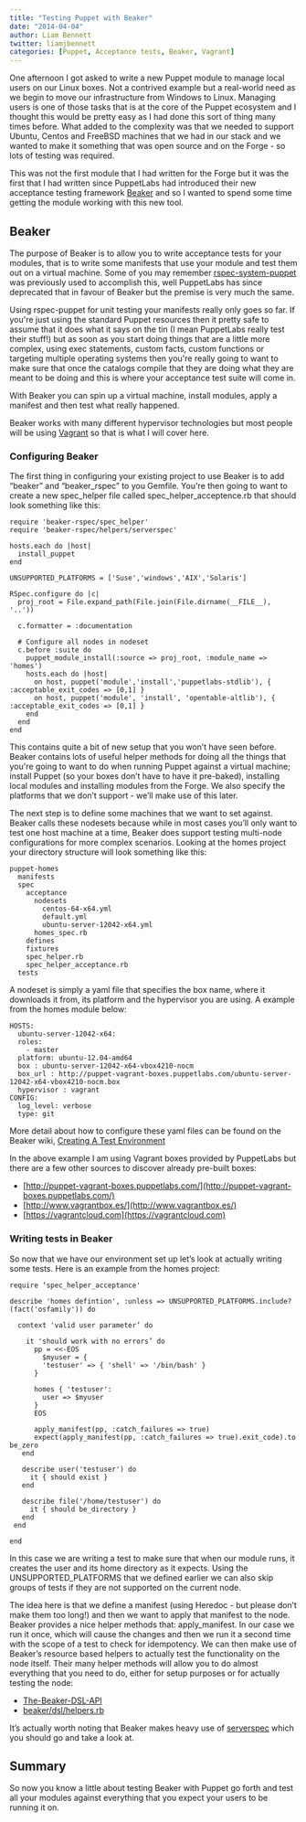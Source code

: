 ```yaml
---
title: "Testing Puppet with Beaker"
date: "2014-04-04"
author: Liam Bennett
twitter: liamjbennett
categories: [Puppet, Acceptance tests, Beaker, Vagrant]
---
```


One afternoon I got asked to write a new Puppet module to manage local users on our Linux boxes. Not a contrived example but a real-world need as we begin to move our infrastructure from Windows to Linux. Managing users is one of those tasks that is at the core of the Puppet ecosystem and I thought this would be pretty easy as I had done this sort of thing many times before. What added to the complexity was that we needed to support Ubuntu, Centos and FreeBSD machines that we had in our stack and we wanted to make it something that was open source and on the Forge - so lots of testing was required.

This was not the first module that I had written for the Forge but it was the first that I had written since PuppetLabs had introduced their new acceptance testing framework [Beaker](https://github.com/puppetlabs/beaker) and so I wanted to spend some time getting the module working with this new tool.

## Beaker

The purpose of Beaker is to allow you to write acceptance tests for your modules, that is to write some manifests that use your module and test them out on a virtual machine. Some of you may remember [rspec-system-puppet](https://github.com/puppetlabs/rspec-system-puppet) was previously used to accomplish this, well PuppetLabs has since deprecated that in favour of Beaker but the premise is very much the same.

Using rspec-puppet for unit testing your manifests really only goes so far. If you're just using the standard Puppet resources then it pretty safe to assume that it does what it says on the tin (I mean PuppetLabs really test their stuff!) but as soon as you start doing things that are a little more complex, using exec statements, custom facts, custom functions or targeting multiple operating systems then you're really going to want to make sure that once the catalogs compile that they are doing what they are meant to be doing and this is where your acceptance test suite will come in.

With Beaker you can spin up a virtual machine, install modules, apply a manifest and then test what really happened.

Beaker works with many different hypervisor technologies but most people will be using [Vagrant](http://www.vagrantup.com/) so that is what I will cover here.

### Configuring Beaker

The first thing in configuring your existing project to use Beaker is to add “beaker” and “beaker_rspec” to you Gemfile. You're then going to want to create a new spec_helper file called spec_helper_acceptence.rb that should look something like this:

    require 'beaker-rspec/spec_helper'
    require 'beaker-rspec/helpers/serverspec'

    hosts.each do |host|
      install_puppet
    end

    UNSUPPORTED_PLATFORMS = ['Suse','windows','AIX','Solaris']

    RSpec.configure do |c|
      proj_root = File.expand_path(File.join(File.dirname(__FILE__), '..'))

      c.formatter = :documentation

      # Configure all nodes in nodeset
      c.before :suite do
        puppet_module_install(:source => proj_root, :module_name => 'homes')
        hosts.each do |host|
          on host, puppet('module','install','puppetlabs-stdlib'), { :acceptable_exit_codes => [0,1] }
          on host, puppet('module', 'install', 'opentable-altlib'), { :acceptable_exit_codes => [0,1] }
        end
      end
    end

This contains quite a bit of new setup that you won’t have seen before. Beaker contains lots of useful helper methods for doing all the things that you're going to want to do when running Puppet against a virtual machine; install Puppet (so your boxes don’t have to have it pre-baked), installing local modules and installing modules from the Forge. We also specify the platforms that we don’t support - we’ll make use of this later.

The next step is to define some machines that we want to set against. Beaker calls these nodesets because while in most cases you’ll only want to test one host machine at a time, Beaker does support testing multi-node configurations for more complex scenarios. Looking at the homes project your directory structure will look something like this:

    puppet-homes
      manifests
      spec
        acceptance
          nodesets
            centos-64-x64.yml
            default.yml
            ubuntu-server-12042-x64.yml
          homes_spec.rb
        defines
        fixtures
        spec_helper.rb
        spec_helper_acceptance.rb
      tests

A nodeset is simply a yaml file that specifies the box name, where it downloads it from, its platform and the hypervisor you are using. A example from the homes module below:

    HOSTS:
      ubuntu-server-12042-x64:
      roles:
        - master
      platform: ubuntu-12.04-amd64
      box : ubuntu-server-12042-x64-vbox4210-nocm
      box_url : http://puppet-vagrant-boxes.puppetlabs.com/ubuntu-server-12042-x64-vbox4210-nocm.box
      hypervisor : vagrant
    CONFIG:
      log_level: verbose
      type: git

More detail about how to configure these yaml files can be found on the Beaker wiki, [Creating A Test Environment](https://github.com/puppetlabs/beaker/wiki/Creating-A-Test-Environment)

In the above example I am using Vagrant boxes provided by PuppetLabs but there are a few other sources to discover already pre-built boxes:

- [http://puppet-vagrant-boxes.puppetlabs.com/](http://puppet-vagrant-boxes.puppetlabs.com/)
- [http://www.vagrantbox.es/](http://www.vagrantbox.es/)
- [https://vagrantcloud.com](https://vagrantcloud.com)

### Writing tests in Beaker

So now that we have our environment set up let’s look at actually writing some tests. Here is an example from the homes project:

    require ‘spec_helper_acceptance'

    describe 'homes defintion', :unless => UNSUPPORTED_PLATFORMS.include?(fact('osfamily')) do

      context 'valid user parameter’ do

        it 'should work with no errors’ do
          pp = <<-EOS
            $myuser = {
            'testuser' => { 'shell' => '/bin/bash' }
          }

          homes { 'testuser':
            user => $myuser
          }
          EOS

          apply_manifest(pp, :catch_failures => true)
          expect(apply_manifest(pp, :catch_failures => true).exit_code).to be_zero
       end

       describe user('testuser') do
         it { should exist }
       end

       describe file('/home/testuser') do
         it { should be_directory }
       end
     end

    end

In this case we are writing a test to make sure that when our module runs, it creates the user and its home directory as it expects. Using the UNSUPPORTED_PLATFORMS that we defined earlier we can also skip groups of tests if they are not supported on the current node.

The idea here is that we define a manifest (using Heredoc - but please don’t make them too long!) and then we want to apply that manifest to the node. Beaker provides a nice helper methods that: apply_manifest. In our case we run it once, which will cause the changes and then we run it a second time with the scope of a test to check for idempotency. We can then make use of Beaker’s resource based helpers to actually test the functionality on the node itself. Their many helper methods will allow you to do almost everything that you need to do, either for setup purposes or for actually testing the node:

- [The-Beaker-DSL-API](https://github.com/puppetlabs/beaker/wiki/The-Beaker-DSL-API)
- [beaker/dsl/helpers.rb](https://github.com/puppetlabs/beaker/blob/master/lib/beaker/dsl/helpers.rb)

It’s actually worth noting that Beaker makes heavy use of [serverspec](https://github.com/serverspec/serverspec) which you should go and take a look at.

## Summary

So now you know a little about testing Beaker with Puppet go forth and test all your modules against everything that you expect your users to be running it on.
